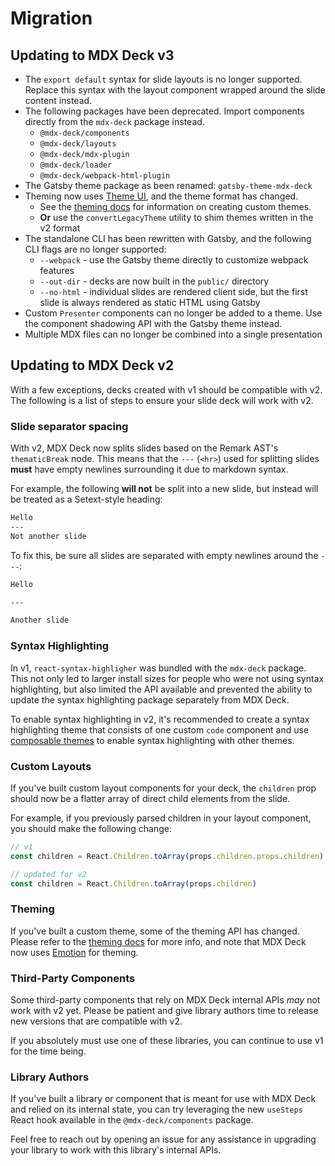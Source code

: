 # Migration

## Updating to MDX Deck v3

- The `export default` syntax for slide layouts is no longer supported. Replace this syntax with the layout component wrapped around the slide content instead.
- The following packages have been deprecated. Import components directly from the `mdx-deck` package instead.
  - `@mdx-deck/components`
  - `@mdx-deck/layouts`
  - `@mdx-deck/mdx-plugin`
  - `@mdx-deck/loader`
  - `@mdx-deck/webpack-html-plugin`
- The Gatsby theme package as been renamed: `gatsby-theme-mdx-deck`
- Theming now uses [Theme UI][], and the theme format has changed.
  - See the [theming docs](/docs/theming.md) for information on creating custom themes.
  - **Or** use the `convertLegacyTheme` utility to shim themes written in the v2 format
- The standalone CLI has been rewritten with Gatsby, and the following CLI flags are no longer supported:
  - `--webpack` - use the Gatsby theme directly to customize webpack features
  - `--out-dir` - decks are now built in the `public/` directory
  - `--no-html` - individual slides are rendered client side, but the first slide is always rendered as static HTML using Gatsby
- Custom `Presenter` components can no longer be added to a theme. Use the component shadowing API with the Gatsby theme instead.
- Multiple MDX files can no longer be combined into a single presentation

[theme ui]: https://theme-ui.com

## Updating to MDX Deck v2

With a few exceptions, decks created with v1 should be compatible with v2. The following is a list of steps to ensure your slide deck will work with v2.

### Slide separator spacing

With v2, MDX Deck now splits slides based on the Remark AST's `thematicBreak` node. This means that the `---` (`<hr>`) used for splitting slides **must** have empty newlines surrounding it due to markdown syntax.

For example, the following **will not** be split into a new slide, but instead will be treated as a Setext-style heading:

```md
Hello
---
Not another slide
```

To fix this, be sure all slides are separated with empty newlines around the `---`:

```md
Hello

---

Another slide
```

### Syntax Highlighting

In v1, `react-syntax-highligher` was bundled with the `mdx-deck` package. This not only led to larger install sizes for people who were not using syntax highlighting, but also limited the API available and prevented the ability to update the syntax highlighting package separately from MDX Deck.

To enable syntax highlighting in v2, it's recommended to create a syntax highlighting theme that consists of one custom `code` component and use [composable themes][] to enable syntax highlighting with other themes.

[composable themes]: docs/theming.md#composing-themes

### Custom Layouts

If you've built custom layout components for your deck, the `children` prop should now be a flatter array of direct child elements from the slide.

For example, if you previously parsed children in your layout component, you should make the following change:

```jsx
// v1
const children = React.Children.toArray(props.children.props.children)
```

```jsx
// updated for v2
const children = React.Children.toArray(props.children)
```

### Theming

If you've built a custom theme, some of the theming API has changed.
Please refer to the [theming docs](docs/theming.md) for more info, and note that MDX Deck now uses [Emotion][] for theming.

### Third-Party Components

Some third-party components that rely on MDX Deck internal APIs _may_ not work with v2 yet. Please be patient and give library authors time to release new versions that are compatible with v2.

If you absolutely must use one of these libraries, you can continue to use v1 for the time being.

### Library Authors

If you've built a library or component that is meant for use with MDX Deck and relied on its internal state, you can try leveraging the new `useSteps` React hook available in the `@mdx-deck/components` package.

Feel free to reach out by opening an issue for any assistance in upgrading your library to work with this library's internal APIs.

[emotion]: https://emotion.sh
